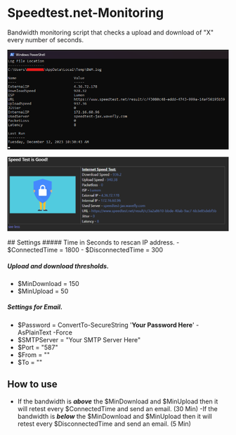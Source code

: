# Speedtest.net-Monitoring
Bandwidth monitoring script that checks a upload and download of "X" every number of seconds.
<p align="center">
  <img src="https://github.com/Tachaeon/Speedtest.net-Monitoring/blob/main/images/output.png" />
</p>
<p align="center">
  <img src="https://github.com/Tachaeon/Speedtest.net-Monitoring/blob/main/images/email.png" />
</p>
## Settings
##### Time in Seconds to rescan IP address.
- $ConnectedTime = 1800
- $DisconnectedTime = 300

##### Upload and download thresholds.
- $MinDownload = 150
- $MinUpload = 50

##### Settings for Email.
- $Password = ConvertTo-SecureString '**Your Password Here**' -AsPlainText -Force
- $SMTPServer = "Your SMTP Server Here"
- $Port = "587"
- $From = ""
- $To = ""

## How to use
- If the bandwidth is **_above_** the $MinDownload and $MinUpload then it will retest every $ConnectedTime and send an email. (30 Min)
 -If the bandwidth is **_below_** the $MinDownload and $MinUpload then it will retest every $DisconnectedTime and send an email. (5 Min)
